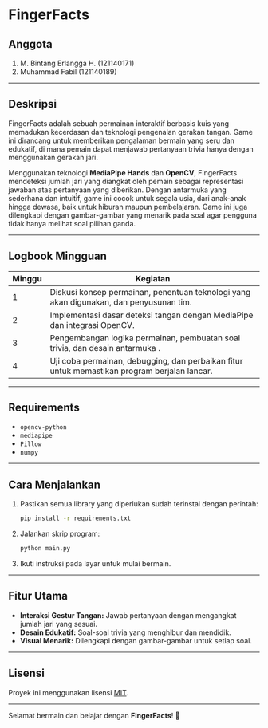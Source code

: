 # FingerFacts

## Anggota

1. M. Bintang Erlangga H. (121140171)
2. Muhammad Fabil (121140189)

---

## Deskripsi

FingerFacts adalah sebuah permainan interaktif berbasis kuis yang memadukan kecerdasan dan teknologi pengenalan gerakan tangan. Game ini dirancang untuk memberikan pengalaman bermain yang seru dan edukatif, di mana pemain dapat menjawab pertanyaan trivia hanya dengan menggunakan gerakan jari.

Menggunakan teknologi **MediaPipe Hands** dan **OpenCV**, FingerFacts mendeteksi jumlah jari yang diangkat oleh pemain sebagai representasi jawaban atas pertanyaan yang diberikan. Dengan antarmuka yang sederhana dan intuitif, game ini cocok untuk segala usia, dari anak-anak hingga dewasa, baik untuk hiburan maupun pembelajaran. Game ini juga dilengkapi dengan gambar-gambar yang menarik pada soal agar pengguna tidak hanya melihat soal pilihan ganda.

---

## Logbook Mingguan

| Minggu | Kegiatan                                                                                   |
|--------|-------------------------------------------------------------------------------------------|
| 1      | Diskusi konsep permainan, penentuan teknologi yang akan digunakan, dan penyusunan tim.     |
| 2      | Implementasi dasar deteksi tangan dengan MediaPipe dan integrasi OpenCV.                   |
| 3      | Pengembangan logika permainan, pembuatan soal trivia, dan desain antarmuka .          |
| 4      | Uji coba permainan, debugging, dan perbaikan fitur untuk memastikan program berjalan lancar.  |

---

## Requirements

- `opencv-python`
- `mediapipe`
- `Pillow`
- `numpy`

---

## Cara Menjalankan

1. Pastikan semua library yang diperlukan sudah terinstal dengan perintah:
   ```bash
   pip install -r requirements.txt
   ```
2. Jalankan skrip program:
   ```bash
   python main.py
   ```
3. Ikuti instruksi pada layar untuk mulai bermain.

---

## Fitur Utama

- **Interaksi Gestur Tangan:** Jawab pertanyaan dengan mengangkat jumlah jari yang sesuai.
- **Desain Edukatif:** Soal-soal trivia yang menghibur dan mendidik.
- **Visual Menarik:** Dilengkapi dengan gambar-gambar untuk setiap soal.

---

## Lisensi

Proyek ini menggunakan lisensi [MIT](https://opensource.org/licenses/MIT).

---

Selamat bermain dan belajar dengan **FingerFacts**! 🚀

